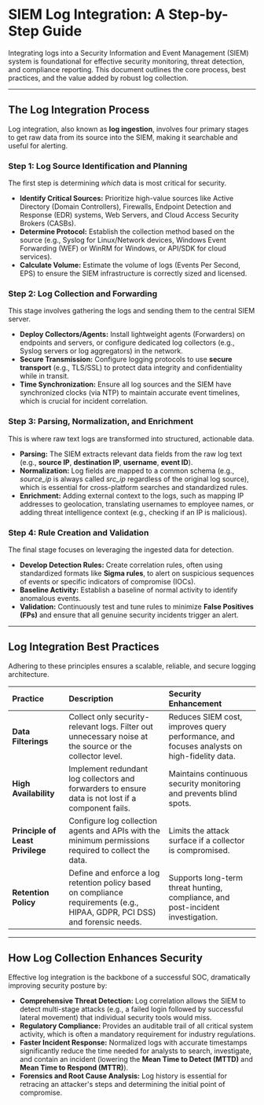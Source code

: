 # SIEM Log Integration: A Step-by-Step Guide

Integrating logs into a Security Information and Event Management (SIEM) system is foundational for effective security monitoring, threat detection, and compliance reporting. This document outlines the core process, best practices, and the value added by robust log collection.

---

## The Log Integration Process

Log integration, also known as **log ingestion**, involves four primary stages to get raw data from its source into the SIEM, making it searchable and useful for alerting.

### Step 1: Log Source Identification and Planning
The first step is determining *which* data is most critical for security.

* **Identify Critical Sources:** Prioritize high-value sources like Active Directory (Domain Controllers), Firewalls, Endpoint Detection and Response (EDR) systems, Web Servers, and Cloud Access Security Brokers (CASBs).
* **Determine Protocol:** Establish the collection method based on the source (e.g., Syslog for Linux/Network devices, Windows Event Forwarding (WEF) or WinRM for Windows, or API/SDK for cloud services).
* **Calculate Volume:** Estimate the volume of logs (Events Per Second, EPS) to ensure the SIEM infrastructure is correctly sized and licensed.

### Step 2: Log Collection and Forwarding
This stage involves gathering the logs and sending them to the central SIEM server.

* **Deploy Collectors/Agents:** Install lightweight agents (Forwarders) on endpoints and servers, or configure dedicated log collectors (e.g., Syslog servers or log aggregators) in the network.
* **Secure Transmission:** Configure logging protocols to use **secure transport** (e.g., TLS/SSL) to protect data integrity and confidentiality while in transit.
* **Time Synchronization:** Ensure all log sources and the SIEM have synchronized clocks (via NTP) to maintain accurate event timelines, which is crucial for incident correlation.

### Step 3: Parsing, Normalization, and Enrichment
This is where raw text logs are transformed into structured, actionable data.

* **Parsing:** The SIEM extracts relevant data fields from the raw log text (e.g., **source IP**, **destination IP**, **username**, **event ID**).
* **Normalization:** Log fields are mapped to a common schema (e.g., *source\_ip* is always called *src\_ip* regardless of the original log source), which is essential for cross-platform searches and standardized rules.
* **Enrichment:** Adding external context to the logs, such as mapping IP addresses to geolocation, translating usernames to employee names, or adding threat intelligence context (e.g., checking if an IP is malicious).

### Step 4: Rule Creation and Validation
The final stage focuses on leveraging the ingested data for detection.

* **Develop Detection Rules:** Create correlation rules, often using standardized formats like **Sigma rules**, to alert on suspicious sequences of events or specific indicators of compromise (IOCs).
* **Baseline Activity:** Establish a baseline of normal activity to identify anomalous events.
* **Validation:** Continuously test and tune rules to minimize **False Positives (FPs)** and ensure that all genuine security incidents trigger an alert.

---

## Log Integration Best Practices

Adhering to these principles ensures a scalable, reliable, and secure logging architecture.

| Practice | Description | Security Enhancement |
| :--- | :--- | :--- |
| **Data Filterings** | Collect only security-relevant logs. Filter out unnecessary noise at the source or the collector level. | Reduces SIEM cost, improves query performance, and focuses analysts on high-fidelity data. |
| **High Availability** | Implement redundant log collectors and forwarders to ensure data is not lost if a component fails. | Maintains continuous security monitoring and prevents blind spots. |
| **Principle of Least Privilege** | Configure log collection agents and APIs with the minimum permissions required to collect the data. | Limits the attack surface if a collector is compromised. |
| **Retention Policy** | Define and enforce a log retention policy based on compliance requirements (e.g., HIPAA, GDPR, PCI DSS) and forensic needs. | Supports long-term threat hunting, compliance, and post-incident investigation. |

---

## How Log Collection Enhances Security

Effective log integration is the backbone of a successful SOC, dramatically improving security posture by:

* **Comprehensive Threat Detection:** Log correlation allows the SIEM to detect multi-stage attacks (e.g., a failed login followed by successful lateral movement) that individual security tools would miss.
* **Regulatory Compliance:** Provides an auditable trail of all critical system activity, which is often a mandatory requirement for industry regulations.
* **Faster Incident Response:** Normalized logs with accurate timestamps significantly reduce the time needed for analysts to search, investigate, and contain an incident (lowering the **Mean Time to Detect (MTTD)** and **Mean Time to Respond (MTTR)**).
* **Forensics and Root Cause Analysis:** Log history is essential for retracing an attacker's steps and determining the initial point of compromise.